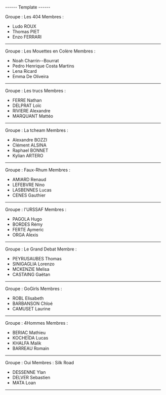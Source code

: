 ------ Template ------

Groupe : Les 404
Membres :
- Ludo ROUX
- Thomas PIET
- Enzo FERRARI

----------------------

Groupe : Les Mouettes en Colère
Membres :
- Noah Charrin--Bourrat
- Pedro Henrique Costa Martins
- Lena Ricard
- Emma De Oliveira

----------------------

Groupe : Les trucs
Membres :
- FERRE Nathan
- DELPRAT Loïc
- RIVIERE Alexandre
- MARQUANT Mattéo

----------------------

Groupe : La tcheam
Membres :

- Alexandre BOZZI
- Clément ALSINA
- Raphael BONNET
- Kylian ARTERO

----------------------

Groupe : Faux-Rhum
Membres :
- AMIARD Renaud
- LEFEBVRE Nino
- LASBENNES Lucas
- CENES Gauthier

----------------------

Groupe : l'URSSAF
Membres :
- PAGOLA Hugo
- BORDES Rémy
- FERTE Aymeric
- ORGA Alexis

----------------------

Groupe : Le Grand Debat 
Membre : 
- PEYRUSAUBES Thomas
- SINIGAGLIA Lorenzo
- MCKENZIE Melisa
- CASTAING Gaëtan

----------------------

Groupe : GoGirls
Membres :
- ROBL Elisabeth
- BARBANSON Chloé
- CAMUSET Laurine 

----------------------
  
Groupe : 4Hommes
Membres :
- BERIAC Mathieu
- KOCHEÏDA Lucas
- KHALFA Malik
- BARREAU Romain

----------------------

Groupe : Oui
Membres : Silk Road
- DESSENNE Ylan
- DELVER Sebastien
- MATA Loan

----------------------
